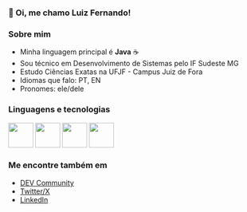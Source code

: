 ### 👋 Oi, me chamo Luiz Fernando!

### Sobre mim

- Minha linguagem principal é **Java** ☕
- Sou técnico em Desenvolvimento de Sistemas pelo IF Sudeste MG
- Estudo Ciências Exatas na UFJF - Campus Juiz de Fora
- Idiomas que falo: PT, EN
- Pronomes: ele/dele

### Linguagens e tecnologias

<div style="display: inline-block">
    <img src="https://cdn.jsdelivr.net/gh/devicons/devicon@latest/icons/java/java-original.svg" width="50rem" height="50rem"/>
    <img src="https://cdn.jsdelivr.net/gh/devicons/devicon@latest/icons/python/python-original.svg" width="50rem" height="50rem"/>
    <img src="https://cdn.jsdelivr.net/gh/devicons/devicon@latest/icons/cplusplus/cplusplus-original.svg" width="50rem" height="50rem"/>
    <img src="https://cdn.jsdelivr.net/gh/devicons/devicon@latest/icons/git/git-original.svg" width="50rem" height="50rem"/>
</div>

### Me encontre também em

- [DEV Community](https://dev.to/nogueiraluiz)
- [Twitter/X](https://twitter.com/nogueiraluiz_io)
- [LinkedIn](https://www.linkedin.com/in/nogueiraluiz)
